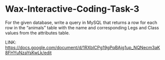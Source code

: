 # Wax-Interactive-Coding-Task-3
For the given database, write a query in MySQL that returns a row for each row in the “animals” table with the name and corresponding Legs and Class values from the attributes table.

LINK: https://docs.google.com/document/d/1RXblCPg19gPqBAjg1up_NQNecm3aK8FHYuNzaYsKwLk/edit

